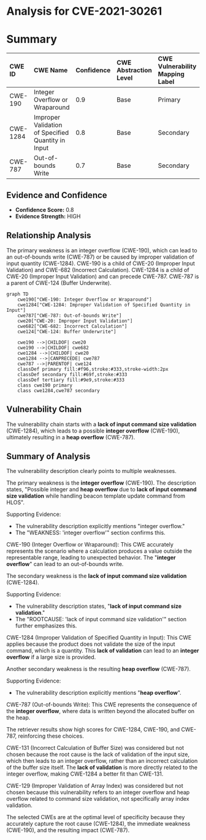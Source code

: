 # Analysis for CVE-2021-30261

# Summary
| CWE ID    | CWE Name                                         | Confidence | CWE Abstraction Level | CWE Vulnerability Mapping Label | CWE-Vulnerability Mapping Notes |
| :--------- | :----------------------------------------------- | :--------- | :---------------------- | :------------------------------ | :------------------------------ |
| CWE-190     | Integer Overflow or Wraparound                 | 0.9        | Base                    | Primary                         | Allowed                         |
| CWE-1284   | Improper Validation of Specified Quantity in Input | 0.8        | Base                    | Secondary                       | Allowed                         |
| CWE-787     | Out-of-bounds Write                              | 0.7        | Base                    | Secondary                       | Allowed                         |

## Evidence and Confidence

*   **Confidence Score:** 0.8
*   **Evidence Strength:** HIGH

## Relationship Analysis
The primary weakness is an integer overflow (CWE-190), which can lead to an out-of-bounds write (CWE-787) or be caused by improper validation of input quantity (CWE-1284).
CWE-190 is a child of CWE-20 (Improper Input Validation) and CWE-682 (Incorrect Calculation).
CWE-1284 is a child of CWE-20 (Improper Input Validation) and can precede CWE-787.
CWE-787 is a parent of CWE-124 (Buffer Underwrite).

```mermaid
graph TD
    cwe190["CWE-190: Integer Overflow or Wraparound"]
    cwe1284["CWE-1284: Improper Validation of Specified Quantity in Input"]
    cwe787["CWE-787: Out-of-bounds Write"]
    cwe20["CWE-20: Improper Input Validation"]
    cwe682["CWE-682: Incorrect Calculation"]
    cwe124["CWE-124: Buffer Underwrite"]

    cwe190 -->|CHILDOF| cwe20
    cwe190 -->|CHILDOF| cwe682
    cwe1284 -->|CHILDOF| cwe20
    cwe1284 -->|CANPRECEDE| cwe787
    cwe787 -->|PARENTOF| cwe124
    classDef primary fill:#f96,stroke:#333,stroke-width:2px
    classDef secondary fill:#69f,stroke:#333
    classDef tertiary fill:#9e9,stroke:#333
    class cwe190 primary
    class cwe1284,cwe787 secondary
```

## Vulnerability Chain
The vulnerability chain starts with a **lack of input command size validation** (CWE-1284), which leads to a possible **integer overflow** (CWE-190), ultimately resulting in a **heap overflow** (CWE-787).

## Summary of Analysis
The vulnerability description clearly points to multiple weaknesses.

The primary weakness is the **integer overflow** (CWE-190). The description states, "Possible integer and **heap overflow** due to **lack of input command size validation** while handling beacon template update command from HLOS".

Supporting Evidence:

*   The vulnerability description explicitly mentions "integer overflow."
*   The "WEAKNESS: 'integer overflow'" section confirms this.

CWE-190 (Integer Overflow or Wraparound): This CWE accurately represents the scenario where a calculation produces a value outside the representable range, leading to unexpected behavior. The "**integer overflow**" can lead to an out-of-bounds write.

The secondary weakness is the **lack of input command size validation** (CWE-1284).

Supporting Evidence:

*   The vulnerability description states, "**lack of input command size validation**."
*   The "ROOTCAUSE: 'lack of input command size validation'" section further emphasizes this.

CWE-1284 (Improper Validation of Specified Quantity in Input): This CWE applies because the product does not validate the size of the input command, which is a quantity. This **lack of validation** can lead to an **integer overflow** if a large size is provided.

Another secondary weakness is the resulting **heap overflow** (CWE-787).

Supporting Evidence:

*   The vulnerability description explicitly mentions "**heap overflow**".

CWE-787 (Out-of-bounds Write): This CWE represents the consequence of the **integer overflow**, where data is written beyond the allocated buffer on the heap.

The retriever results show high scores for CWE-1284, CWE-190, and CWE-787, reinforcing these choices.

CWE-131 (Incorrect Calculation of Buffer Size) was considered but not chosen because the root cause is the lack of validation of the input size, which then leads to an integer overflow, rather than an incorrect calculation of the buffer size itself. The **lack of validation** is more directly related to the integer overflow, making CWE-1284 a better fit than CWE-131.

CWE-129 (Improper Validation of Array Index) was considered but not chosen because this vulnerability refers to an integer overflow and heap overflow related to command size validation, not specifically array index validation.

The selected CWEs are at the optimal level of specificity because they accurately capture the root cause (CWE-1284), the immediate weakness (CWE-190), and the resulting impact (CWE-787).
